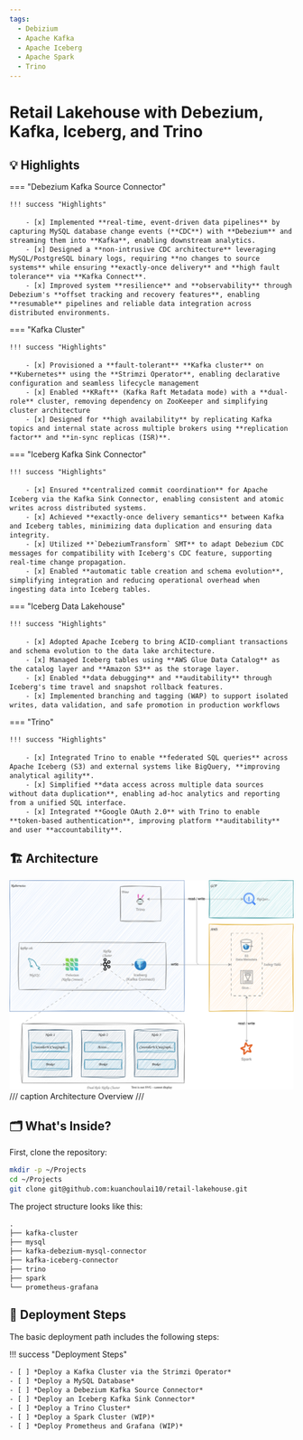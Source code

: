 ```yaml
---
tags:
  - Debizium
  - Apache Kafka
  - Apache Iceberg
  - Apache Spark
  - Trino
---
```

# Retail Lakehouse with Debezium, Kafka, Iceberg, and Trino

## 💡 Highlights

=== "Debezium Kafka Source Connector"

    !!! success "Highlights"

        - [x] Implemented **real-time, event-driven data pipelines** by capturing MySQL database change events (**CDC**) with **Debezium** and streaming them into **Kafka**, enabling downstream analytics.
        - [x] Designed a **non-intrusive CDC architecture** leveraging MySQL/PostgreSQL binary logs, requiring **no changes to source systems** while ensuring **exactly-once delivery** and **high fault tolerance** via **Kafka Connect**.
        - [x] Improved system **resilience** and **observability** through Debezium's **offset tracking and recovery features**, enabling **resumable** pipelines and reliable data integration across distributed environments.

=== "Kafka Cluster"

    !!! success "Highlights"

        - [x] Provisioned a **fault-tolerant** **Kafka cluster** on **Kubernetes** using the **Strimzi Operator**, enabling declarative configuration and seamless lifecycle management
        - [x] Enabled **KRaft** (Kafka Raft Metadata mode) with a **dual-role** cluster, removing dependency on ZooKeeper and simplifying cluster architecture
        - [x] Designed for **high availability** by replicating Kafka topics and internal state across multiple brokers using **replication factor** and **in-sync replicas (ISR)**.

=== "Iceberg Kafka Sink Connector"

    !!! success "Highlights"

        - [x] Ensured **centralized commit coordination** for Apache Iceberg via the Kafka Sink Connector, enabling consistent and atomic writes across distributed systems.
        - [x] Achieved **exactly-once delivery semantics** between Kafka and Iceberg tables, minimizing data duplication and ensuring data integrity.
        - [x] Utilized **`DebeziumTransform` SMT** to adapt Debezium CDC messages for compatibility with Iceberg's CDC feature, supporting real-time change propagation.
        - [x] Enabled **automatic table creation and schema evolution**, simplifying integration and reducing operational overhead when ingesting data into Iceberg tables.

=== "Iceberg Data Lakehouse"

    !!! success "Highlights"

        - [x] Adopted Apache Iceberg to bring ACID-compliant transactions and schema evolution to the data lake architecture.
        - [x] Managed Iceberg tables using **AWS Glue Data Catalog** as the catalog layer and **Amazon S3** as the storage layer.
        - [x] Enabled **data debugging** and **auditability** through Iceberg's time travel and snapshot rollback features.
        - [x] Implemented branching and tagging (WAP) to support isolated writes, data validation, and safe promotion in production workflows

=== "Trino"

    !!! success "Highlights"

        - [x] Integrated Trino to enable **federated SQL queries** across Apache Iceberg (S3) and external systems like BigQuery, **improving analytical agility**.
        - [x] Simplified **data access across multiple data sources without data duplication**, enabling ad-hoc analytics and reporting from a unified SQL interface.
        - [x] Integrated **Google OAuth 2.0** with Trino to enable **token-based authentication**, improving platform **auditability** and user **accountability**.

## 🏗️ Architecture

![](architecture.drawio.svg)
/// caption
Architecture Overview
///

## 🗂️ What's Inside?

First, clone the repository:

```bash
mkdir -p ~/Projects
cd ~/Projects
git clone git@github.com:kuanchoulai10/retail-lakehouse.git
```

The project structure looks like this:

```
.
├── kafka-cluster
├── mysql
├── kafka-debezium-mysql-connector
├── kafka-iceberg-connector
├── trino
├── spark
└── prometheus-grafana
```

## 📑 Deployment Steps

The basic deployment path includes the following steps:

!!! success "Deployment Steps"

    - [ ] *Deploy a Kafka Cluster via the Strimzi Operator*
    - [ ] *Deploy a MySQL Database*
    - [ ] *Deploy a Debezium Kafka Source Connector*
    - [ ] *Deploy an Iceberg Kafka Sink Connector*
    - [ ] *Deploy a Trino Cluster*
    - [ ] *Deploy a Spark Cluster (WIP)*
    - [ ] *Deploy Prometheus and Grafana (WIP)*
